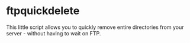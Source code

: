 # ftpquickdelete
This little script allows you to quickly remove entire directories from your server - without having to wait on FTP.
